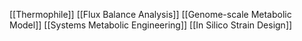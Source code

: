 [[Thermophile]]
[[Flux Balance Analysis]]
[[Genome-scale Metabolic Model]]
[[Systems Metabolic Engineering]]
[[In Silico Strain Design]]
